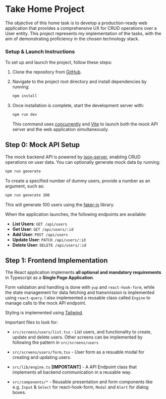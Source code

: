 # Take Home Project

The objective of this home task is to develop a production-ready web application that provides a
comprehensive UX for CRUD operations over a User entity. This project represents my implementation of the tasks, with the aim of demonstrating proficiency in the chosen technology stack.

### Setup & Launch Instructions

To set up and launch the project, follow these steps:

1. Clone the repository from [GitHub](https://github.com/emotu/apron-ui).
2. Navigate to the project root directory and install dependencies by running:
   ```bash
   npm install
   ```
3. Once installation is complete, start the development server with:
   ```bash
   npm run dev
   ```

   This command uses [concurrently](https://github.com/open-cli-tools/concurrently) and [Vite](https://vitejs.dev/) to launch both the mock API server and the web application simultaneously.

## Step 0: Mock API Setup

The mock backend API is powered by [json-server](https://github.com/typicode/json-server), enabling CRUD operations on user data. You can optionally generate mock data by running:
```bash
npm run generate
```

To create a specified number of dummy users, provide a number as an argument, such as:
```bash
npm run generate 100
```

This will generate 100 users using the [faker-js](https://fakerjs.dev/) library. 

When the application launches, the following endpoints are available:

- **List Users**: `GET /api/users`
- **Get User**: `GET /api/users/:id`
- **Add User**: `POST /api/users`
- **Update User**: `PATCH /api/users/:id`
- **Delete User**: `DELETE /api/users/:id`


## Step 1: Frontend Implementation

The React application implements **all optional and mandatory requirements**  in Typescript as a **Single Page Application**. 

Form validation and handling is done with `yup` and `react-hook-form`, while the state management for data fetching and transmission is implemented using `react-query`. I also implemented a reusable class called  `Engine` to manage calls to the mock API endpoint.

Styling is implemented using [Tailwind](https://tailwindcss.com/).

Important files to look for:
  - `src/screens/users/list.tsx` - List users, and functionality to create, update and delete users. Other screens can be implemented by following the pattern in `src/screens/users`

  - `src/screens/users/form.tsx` - User form as a resuable modal for creating and updating users.
  
  - `src/lib/engine.ts` **[IMPORTANT]** - A API Endpoint class that implements all backend communication in a reusable way. 
  
  - `src/components/*` - Reusable presentation and form components like e.g. `Input` & `Select` for react-hook-form, `Modal` and `Alert` for dialog boxes.